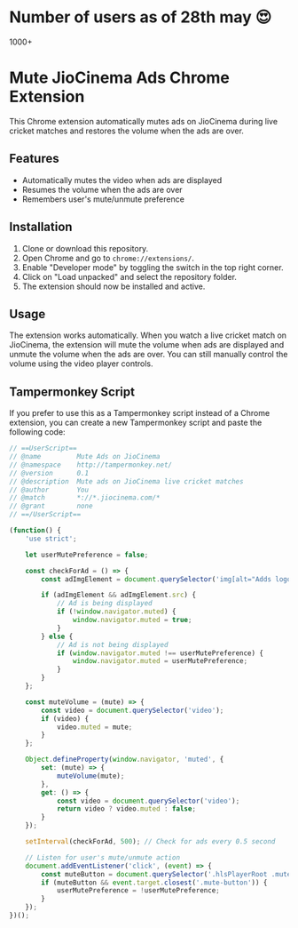 # Number of users as of 28th may 😍

1000+

# Mute JioCinema Ads Chrome Extension

This Chrome extension automatically mutes ads on JioCinema during live cricket matches and restores the volume when the ads are over.

## Features

- Automatically mutes the video when ads are displayed
- Resumes the volume when the ads are over
- Remembers user's mute/unmute preference

## Installation

1. Clone or download this repository.
2. Open Chrome and go to `chrome://extensions/`.
3. Enable "Developer mode" by toggling the switch in the top right corner.
4. Click on "Load unpacked" and select the repository folder.
5. The extension should now be installed and active.

## Usage

The extension works automatically. When you watch a live cricket match on JioCinema, the extension will mute the volume when ads are displayed and unmute the volume when the ads are over. You can still manually control the volume using the video player controls.

## Tampermonkey Script

If you prefer to use this as a Tampermonkey script instead of a Chrome extension, you can create a new Tampermonkey script and paste the following code:

```javascript
// ==UserScript==
// @name         Mute Ads on JioCinema
// @namespace    http://tampermonkey.net/
// @version      0.1
// @description  Mute ads on JioCinema live cricket matches
// @author       You
// @match        *://*.jiocinema.com/*
// @grant        none
// ==/UserScript==

(function() {
    'use strict';

    let userMutePreference = false;

    const checkForAd = () => {
        const adImgElement = document.querySelector('img[alt="Adds logo"]');

        if (adImgElement && adImgElement.src) {
            // Ad is being displayed
            if (!window.navigator.muted) {
                window.navigator.muted = true;
            }
        } else {
            // Ad is not being displayed
            if (window.navigator.muted !== userMutePreference) {
                window.navigator.muted = userMutePreference;
            }
        }
    };

    const muteVolume = (mute) => {
        const video = document.querySelector('video');
        if (video) {
            video.muted = mute;
        }
    };

    Object.defineProperty(window.navigator, 'muted', {
        set: (mute) => {
            muteVolume(mute);
        },
        get: () => {
            const video = document.querySelector('video');
            return video ? video.muted : false;
        }
    });

    setInterval(checkForAd, 500); // Check for ads every 0.5 second

    // Listen for user's mute/unmute action
    document.addEventListener('click', (event) => {
        const muteButton = document.querySelector('.hlsPlayerRoot .mute-button');
        if (muteButton && event.target.closest('.mute-button')) {
            userMutePreference = !userMutePreference;
        }
    });
})();
